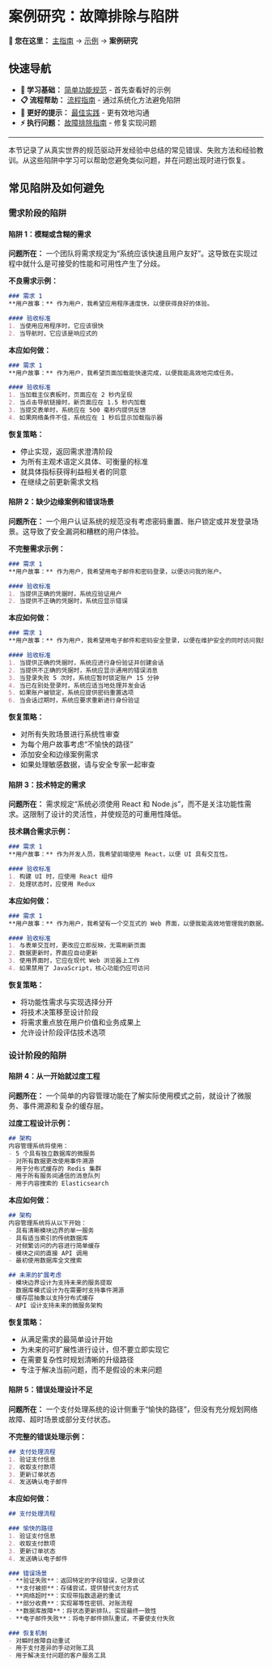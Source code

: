 # 案例研究：故障排除与陷阱

<!-- 导航元数据 -->
<!-- 示例：案例研究 | 级别：故障排除 | 先决条件：simple-feature-spec.md -->
<!-- 相关：process/README.md, prompting/best-practices.md, execution/troubleshooting.md -->

**📍 您在这里：** [主指南](../../README.md) → [示例](README.md) → **案例研究**

## 快速导航
- **📖 学习基础：** [简单功能规范](simple-feature-spec.md) - 首先查看好的示例
- **📋 流程帮助：** [流程指南](../process/README.md) - 通过系统化方法避免陷阱
- **💬 更好的提示：** [最佳实践](../prompting/best-practices.md) - 更有效地沟通
- **⚡ 执行问题：** [故障排除指南](../execution/troubleshooting.md) - 修复实现问题

---

本节记录了从真实世界的规范驱动开发经验中总结的常见错误、失败方法和经验教训。从这些陷阱中学习可以帮助您避免类似问题，并在问题出现时进行恢复。

## 常见陷阱及如何避免

### 需求阶段的陷阱

#### 陷阱 1：模糊或含糊的需求

**问题所在：**
一个团队将需求规定为“系统应该快速且用户友好”。这导致在实现过程中就什么是可接受的性能和可用性产生了分歧。

**不良需求示例：**
```markdown
### 需求 1
**用户故事：** 作为用户，我希望应用程序速度快，以便获得良好的体验。

#### 验收标准
1. 当使用应用程序时，它应该很快
2. 当导航时，它应该是响应式的
```

**本应如何做：**
```markdown
### 需求 1
**用户故事：** 作为用户，我希望页面加载能快速完成，以便我能高效地完成任务。

#### 验收标准
1. 当加载主仪表板时，页面应在 2 秒内呈现
2. 当点击导航链接时，新页面应在 1.5 秒内加载
3. 当提交表单时，系统应在 500 毫秒内提供反馈
4. 如果网络条件不佳，系统应在 1 秒后显示加载指示器
```

**恢复策略：**
- 停止实现，返回需求澄清阶段
- 为所有主观术语定义具体、可衡量的标准
- 就具体指标获得利益相关者的同意
- 在继续之前更新需求文档

#### 陷阱 2：缺少边缘案例和错误场景

**问题所在：**
一个用户认证系统的规范没有考虑密码重置、账户锁定或并发登录场景。这导致了安全漏洞和糟糕的用户体验。

**不完整需求示例：**
```markdown
### 需求 1
**用户故事：** 作为用户，我希望用电子邮件和密码登录，以便访问我的账户。

#### 验收标准
1. 当提供正确的凭据时，系统应验证用户
2. 当提供不正确的凭据时，系统应显示错误
```

**本应如何做：**
```markdown
### 需求 1
**用户故事：** 作为用户，我希望用电子邮件和密码安全登录，以便在维护安全的同时访问我的账户。

#### 验收标准
1. 当提供正确的凭据时，系统应进行身份验证并创建会话
2. 当提供不正确的凭据时，系统应显示通用的错误消息
3. 当登录失败 5 次时，系统应暂时锁定账户 15 分钟
4. 当已在别处登录时，系统应适当地处理并发会话
5. 如果账户被锁定，系统应提供密码重置选项
6. 当会话过期时，系统应要求重新进行身份验证
```

**恢复策略：**
- 对所有失败场景进行系统性审查
- 为每个用户故事考虑“不愉快的路径”
- 添加安全和边缘案例需求
- 如果处理敏感数据，请与安全专家一起审查

#### 陷阱 3：技术特定的需求

**问题所在：**
需求规定“系统必须使用 React 和 Node.js”，而不是关注功能性需求。这限制了设计的灵活性，并使规范的可重用性降低。

**技术耦合需求示例：**
```markdown
### 需求 1
**用户故事：** 作为开发人员，我希望前端使用 React，以便 UI 具有交互性。

#### 验收标准
1. 构建 UI 时，应使用 React 组件
2. 处理状态时，应使用 Redux
```

**本应如何做：**
```markdown
### 需求 1
**用户故事：** 作为用户，我希望有一个交互式的 Web 界面，以便我能高效地管理我的数据。

#### 验收标准
1. 与表单交互时，更改应立即反映，无需刷新页面
2. 数据更新时，界面应自动更新
3. 使用界面时，它应在现代 Web 浏览器上工作
4. 如果禁用了 JavaScript，核心功能仍应可访问
```

**恢复策略：**
- 将功能性需求与实现选择分开
- 将技术决策移至设计阶段
- 将需求重点放在用户价值和业务成果上
- 允许设计阶段评估技术选项

### 设计阶段的陷阱

#### 陷阱 4：从一开始就过度工程

**问题所在：**
一个简单的内容管理功能在了解实际使用模式之前，就设计了微服务、事件溯源和复杂的缓存层。

**过度工程设计示例：**
```markdown
## 架构
内容管理系统将使用：
- 5 个具有独立数据库的微服务
- 对所有数据更改使用事件溯源
- 用于分布式缓存的 Redis 集群
- 用于所有服务间通信的消息队列
- 用于内容搜索的 Elasticsearch
```

**本应如何做：**
```markdown
## 架构
内容管理系统将从以下开始：
- 具有清晰模块边界的单一服务
- 具有适当索引的传统数据库
- 对频繁访问的内容进行简单缓存
- 模块之间的直接 API 调用
- 最初使用数据库全文搜索

## 未来的扩展考虑
- 模块边界设计为支持未来的服务提取
- 数据库模式设计为在需要时支持事件溯源
- 缓存层抽象以支持分布式缓存
- API 设计支持未来的微服务架构
```

**恢复策略：**
- 从满足需求的最简单设计开始
- 为未来的可扩展性进行设计，但不要立即实现它
- 在需要复杂性时规划清晰的升级路径
- 专注于解决当前问题，而不是假设的未来问题

#### 陷阱 5：错误处理设计不足

**问题所在：**
一个支付处理系统的设计侧重于“愉快的路径”，但没有充分规划网络故障、超时场景或部分支付状态。

**不完整的错误处理示例：**
```markdown
## 支付处理流程
1. 验证支付信息
2. 收取支付款项
3. 更新订单状态
4. 发送确认电子邮件
```

**本应如何做：**
```markdown
## 支付处理流程

### 愉快的路径
1. 验证支付信息
2. 收取支付款项
3. 更新订单状态
4. 发送确认电子邮件

### 错误场景
- **验证失败**：返回特定的字段错误，记录尝试
- **支付被拒**：存储尝试，提供替代支付方式
- **网络超时**：实现带指数退避的重试
- **部分收费**：实现幂等性密钥、对账流程
- **数据库故障**：将状态更新排队，实现最终一致性
- **电子邮件失败**：将电子邮件排队重试，不要使支付失败

### 恢复机制
- 对瞬时故障自动重试
- 用于支付差异的手动对账工具
- 用于解决支付问题的客户服务工具
```